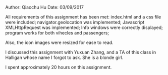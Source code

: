 Author: Qiaochu Hu
Date: 03/09/2017

All requirements of this assignment has been met: 
	index.html and a css file were included; 
	navigator.geolocation was implemented; 
	Javascript XMLHttpRequest was implemented; 
	Info windows were correctly displayed; 
	program works for both vihecles and passengers; 

Also, the icon images were resized for ease to read. 

I discussed this assignment with Yuxuan Zhang, and a TA of this class in Halligan whose name I forgot to ask. She is a blonde girl. 

I spent approximately 20 hours on this assignment. 
